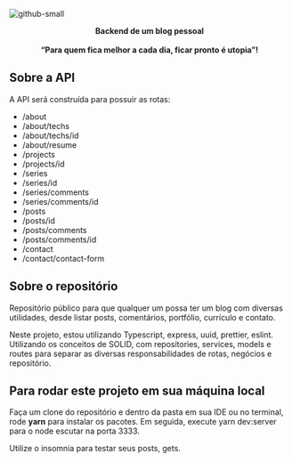 
![github-small](https://twilio-cms-prod.s3.amazonaws.com/images/s2-0wBJwglXgY-J1SEQqjxzePIRwX0hewng9LVRP7tyf2K.width-808.png)

<p align="center">
  <b>Backend de um blog pessoal</b><br><br>
  <b>“Para quem fica melhor a cada dia, ficar pronto é utopia”!</b>
</p>

## Sobre a API
A API será construída para possuir as rotas:
+ /about 
+ /about/techs
+ /about/techs/id
+ /about/resume
+ /projects
+ /projects/id
+ /series
+ /series/id
+ /series/comments
+ /series/comments/id
+ /posts
+ /posts/id
+ /posts/comments
+ /posts/comments/id
+ /contact
+ /contact/contact-form

## Sobre o repositório

Repositório público para que qualquer um possa ter um blog com diversas utilidades, desde listar posts, comentários, portfólio, currículo e contato.

Neste projeto, estou utilizando Typescript, express, uuid, prettier, eslint. Utilizando os conceitos de SOLID, com repositories, services, models e routes para separar as diversas responsabilidades de rotas, negócios e repositório.


## Para rodar este projeto em sua máquina local

Faça um clone do repositório e dentro da pasta em sua IDE ou no terminal, rode **yarn** para instalar os pacotes. Em seguida, execute yarn dev:server para o node escutar na porta 3333.

Utilize o insomnia para testar seus posts, gets.
